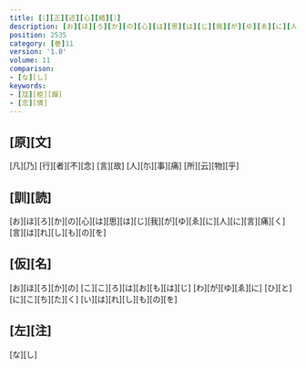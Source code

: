 ```yaml
---
title: [（][正][述][心][緒][）]
description: [お][ほ][ろ][か][の][心][は][思][は][じ][我][が][ゆ][ゑ][に][人][に][言][痛][く][言][は][れ][し][も][の][を]
position: 2535
category: [巻]11
version: '1.0'
volume: 11
comparison:
- [な][し]
keywords:
- [尫][柜][蹋]
- [恋][情]
---
```


## [原][文]

[凡][乃] [行][者][不][念] [言][故] [人][尓][事][痛] [所][云][物][乎]

## [訓][読]

[お][ほ][ろ][か][の][心][は][思][は][じ][我][が][ゆ][ゑ][に][人][に][言][痛][く][言][は][れ][し][も][の][を]

## [仮][名]

[お][ほ][ろ][か][の] [こ][こ][ろ][は][お][も][は][じ] [わ][が][ゆ][ゑ][に] [ひ][と][に][こ][ち][た][く] [い][は][れ][し][も][の][を]

## [左][注]

[な][し]
